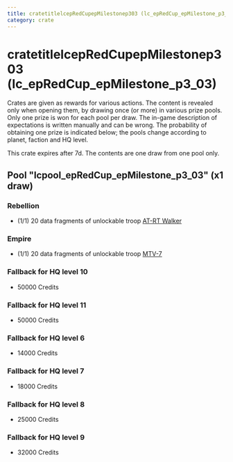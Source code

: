 ```yaml
---
title: cratetitlelcepRedCupepMilestonep303 (lc_epRedCup_epMilestone_p3_03)
category: crate
---
```


# cratetitlelcepRedCupepMilestonep303 (lc_epRedCup_epMilestone_p3_03)

Crates are given as rewards for various actions. The content is revealed only when opening them, by drawing once (or more) in various prize pools. Only one prize is won for each pool per draw. The in-game description of expectations is written manually and can be wrong. The probability of obtaining one prize is indicated below; the pools change according to planet, faction and HQ level.

This crate expires after 7d. The contents are one draw from one pool only.

## Pool "lcpool_epRedCup_epMilestone_p3_03" (x1 draw)

### Rebellion

  * (1/1) 20 data fragments of unlockable troop [AT-RT Walker](ATRT)

### Empire

  * (1/1) 20 data fragments of unlockable troop [MTV-7](MTV7)

### Fallback for HQ level 10

  * 50000 Credits

### Fallback for HQ level 11

  * 50000 Credits

### Fallback for HQ level 6

  * 14000 Credits

### Fallback for HQ level 7

  * 18000 Credits

### Fallback for HQ level 8

  * 25000 Credits

### Fallback for HQ level 9

  * 32000 Credits